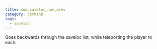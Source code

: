 ```yaml
---
title: mom_saveloc_nav_prev
category: command
tags:
  - saveloc
---
```


Goes backwards through the saveloc list, while teleporting the player to each.